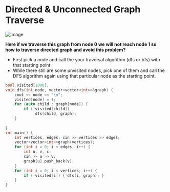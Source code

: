 # Directed & Unconnected Graph Traverse

![image](https://user-images.githubusercontent.com/99830416/230778759-808206dc-4e44-4616-849b-ab6615cc76d3.png)
    
**Here if we traverse this graph from node 0 we will not reach node 1 so how to traverse directed graph and avoid this problem?**
- First pick a node and call the your traversal algorithm (dfs or bfs) with that starting point.
- While there still are some unvisited nodes, pick one of them and call the DFS algorithm again using that particular node as the starting point.
```cpp
bool visited[1000];
void dfs(int node, vector<vector<int>>&graph) {
    cout << node << "\n";
    visited[node] = 1;
    for (auto child : graph[node]) {
        if (!visited[child])
             dfs(child, graph);
    }
    
}    
int main() {
    int vertices, edges; cin >> vertices >> edges;
    vector<vector<int>>graph(vertices);
    for (int i = 0; i < edges; i++) {
        int u, v, c;
        cin >> u >> v;
        graph[u].push_back(v);
    }
    for (int i = 0; i < vertices; i++) {
        if (!visited[i]) { dfs(i, graph); }
    }
}
```
